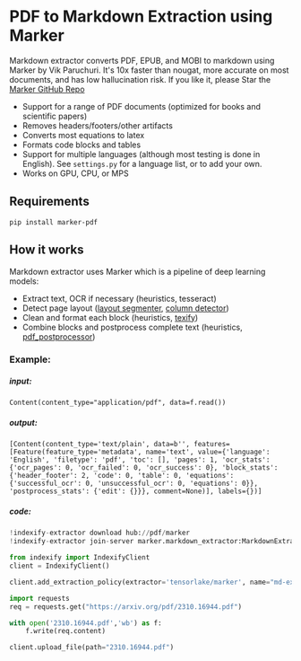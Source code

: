 # PDF to Markdown Extraction using Marker

Markdown extractor converts PDF, EPUB, and MOBI to markdown using Marker by Vik Paruchuri. It's 10x faster than nougat, more accurate on most documents, and has low hallucination risk. If you like it, please Star the [Marker GitHub Repo](https://github.com/VikParuchuri/marker)

- Support for a range of PDF documents (optimized for books and scientific papers)
- Removes headers/footers/other artifacts
- Converts most equations to latex
- Formats code blocks and tables
- Support for multiple languages (although most testing is done in English).  See `settings.py` for a language list, or to add your own.
- Works on GPU, CPU, or MPS

## Requirements
`pip install marker-pdf`

## How it works

Markdown extractor uses Marker which is a pipeline of deep learning models:

- Extract text, OCR if necessary (heuristics, tesseract)
- Detect page layout ([layout segmenter](https://huggingface.co/vikp/layout_segmenter), [column detector](https://huggingface.co/vikp/column_detector))
- Clean and format each block (heuristics, [texify](https://huggingface.co/vikp/texify))
- Combine blocks and postprocess complete text (heuristics, [pdf_postprocessor](https://huggingface.co/vikp/pdf_postprocessor_t5))

### Example:
##### input:
```
Content(content_type="application/pdf", data=f.read())
```

##### output:
```
[Content(content_type='text/plain', data=b'', features=[Feature(feature_type='metadata', name='text', value={'language': 'English', 'filetype': 'pdf', 'toc': [], 'pages': 1, 'ocr_stats': {'ocr_pages': 0, 'ocr_failed': 0, 'ocr_success': 0}, 'block_stats': {'header_footer': 2, 'code': 0, 'table': 0, 'equations': {'successful_ocr': 0, 'unsuccessful_ocr': 0, 'equations': 0}}, 'postprocess_stats': {'edit': {}}}, comment=None)], labels={})]
```

##### code:
```python
!indexify-extractor download hub://pdf/marker
!indexify-extractor join-server marker.markdown_extractor:MarkdownExtractor

from indexify import IndexifyClient
client = IndexifyClient()

client.add_extraction_policy(extractor='tensorlake/marker', name="md-extraction")

import requests
req = requests.get("https://arxiv.org/pdf/2310.16944.pdf")

with open('2310.16944.pdf','wb') as f:
    f.write(req.content)

client.upload_file(path="2310.16944.pdf")
```
